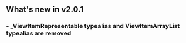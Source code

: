 ## What's new in v2.0.1

### - _ViewItemRepresentable typealias and ViewItemArrayList typealias are removed
